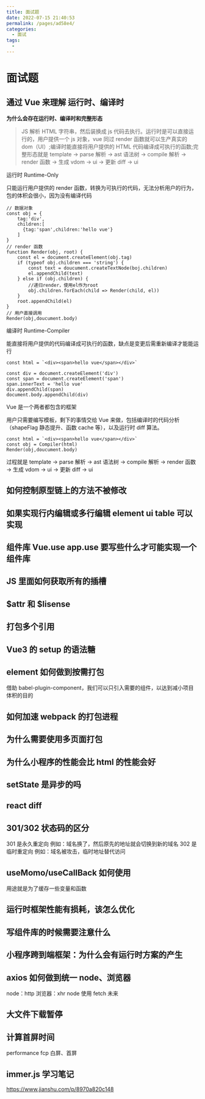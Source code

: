 ```yaml
---
title: 面试题
date: 2022-07-15 21:40:53
permalink: /pages/ad58e4/
categories:
  - 面试
tags:
  - 
---
```


# 面试题

## 通过 Vue 来理解 运行时、编译时

**为什么会存在运行时、编译时和完整形态**

> JS 解析 HTML 字符串，然后装换成 js 代码去执行。运行时是可以直接运行的，用户提供一个 js 对象，vue 同过 render 函数就可以生产真实的 dom（UI）;编译时能直接将用户提供的 HTML 代码编译成可执行的函数;完整形态就是 template -> parse 解析 -> ast 语法树 -> compile 解析 -> render 函数 -> 生成 vdom -> ui -> 更新 diff -> ui

运行时 Runtime-Only

只能运行用户提供的 render 函数，转换为可执行的代码，无法分析用户的行为，包的体积会很小，因为没有编译代码

```JS
// 数据对象
const obj = { 
	tag:'div',
	children:[
	  {tag:'span',children:'hello vue'}
	]
}
// render 函数
function Render(obj, root) {
    const el = document.createElement(obj.tag)
    if (typeof obj.children === 'string') {
        const text = doucument.createTextNode(boj.children)
        el.appendChild(text)
    } else if (obj.children) {
        //递归render，使用el作为root
        obj.children.forEach(child => Render(child, el))
    }
    root.appendChild(el)
}
// 用户直接调用
Render(obj,doucument.body)
```

编译时 Runtime-Compiler

能直接将用户提供的代码编译成可执行的函数，缺点是变更后需重新编译才能能运行

```JS
const html = `<div><span>hello vue</span></div>`

const div = document.createElement('div')
const span = document.createElement('span')
span.innerText = 'hello vue'
div.appendChild(span)
document.body.appendChild(div)
```

Vue 是一个两者都包含的框架

用户只需要编写模板，剩下的事情交给 Vue 来做，包括编译时的代码分析（shapeFlag 静态提升、函数 cache 等），以及运行时 diff 算法。

```JS
const html = `<div><span>hello vue</span></div>`
const obj = Compiler(html)
Render(obj,doucument.body)
```

过程就是 template -> parse 解析 -> ast 语法树 -> compile 解析 -> render 函数 -> 生成 vdom -> ui -> 更新 diff -> ui

## 如何控制原型链上的方法不被修改

## 如果实现行内编辑或多行编辑 element ui table 可以实现

## 组件库 Vue.use app.use 要写些什么才可能实现一个组件库

## JS 里面如何获取所有的插槽

## $attr 和 $lisense

## 打包多个引用

## Vue3 的 setup 的语法糖

## element 如何做到按需打包

借助 babel-plugin-component，我们可以只引入需要的组件，以达到减小项目体积的目的

## 如何加速 webpack 的打包进程

## 为什么需要使用多页面打包

## 为什么小程序的性能会比 html 的性能会好

## setState 是异步的吗

## react diff

## 301/302 状态码的区分

301 是永久重定向 例如：域名换了，然后原先的地址就会切换到新的域名
302 是临时重定向 例如：域名被攻击，临时地址替代访问

## useMomo/useCallBack 如何使用

用途就是为了缓存一些变量和函数

## 运行时框架性能有损耗，该怎么优化

## 写组件库的时候需要注意什么

## 小程序跨到端框架：为什么会有运行时方案的产生

## axios 如何做到统一 node、浏览器

node：http
浏览器：xhr
node 使用 fetch 未来

## 大文件下载暂停

## 计算首屏时间

performance
fcp
白屏、首屏

## immer.js 学习笔记

https://www.jianshu.com/p/8970a820c148